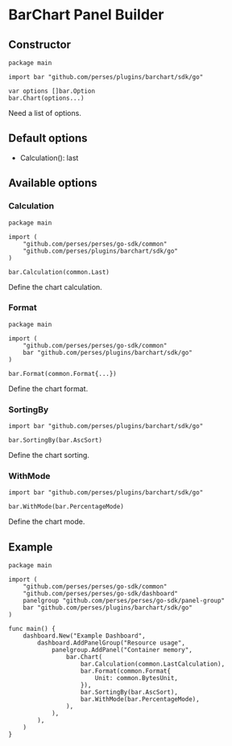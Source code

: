 # BarChart Panel Builder

## Constructor

```golang
package main

import bar "github.com/perses/plugins/barchart/sdk/go"

var options []bar.Option
bar.Chart(options...)

```

Need a list of options.

## Default options

- Calculation(): last

## Available options

### Calculation

```golang
package main

import (
	"github.com/perses/perses/go-sdk/common"
	"github.com/perses/plugins/barchart/sdk/go"
)

bar.Calculation(common.Last)

```

Define the chart calculation.

### Format

```golang
package main

import (
	"github.com/perses/perses/go-sdk/common"
	bar "github.com/perses/plugins/barchart/sdk/go"
)

bar.Format(common.Format{...})
```

Define the chart format.

### SortingBy

```golang
import bar "github.com/perses/plugins/barchart/sdk/go"

bar.SortingBy(bar.AscSort)
```

Define the chart sorting.

### WithMode

```golang
import bar "github.com/perses/plugins/barchart/sdk/go"

bar.WithMode(bar.PercentageMode)
```

Define the chart mode.

## Example

```golang
package main

import (
	"github.com/perses/perses/go-sdk/common"
	"github.com/perses/perses/go-sdk/dashboard"
	panelgroup "github.com/perses/perses/go-sdk/panel-group"
	bar "github.com/perses/plugins/barchart/sdk/go"
)

func main() {
	dashboard.New("Example Dashboard",
		dashboard.AddPanelGroup("Resource usage",
			panelgroup.AddPanel("Container memory",
				bar.Chart(
					bar.Calculation(common.LastCalculation),
					bar.Format(common.Format{
						Unit: common.BytesUnit,
					}),
					bar.SortingBy(bar.AscSort),
					bar.WithMode(bar.PercentageMode),
				),
			),
		),
	)
}
```
